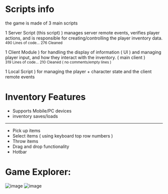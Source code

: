 # Scripts info
the game is made of 3 main scripts

1 Server Script (this script) ) manages server remote events, verifies player actions, and is responsible for creating/controlling the player inventory data.
<sub>490 Lines of code... 276 Cleaned</sub>

1 Client Module ) for handling the display of information ( UI ) and managing player input, and how they interact with the inventory. ( main client )      
<sub>319 Lines of code... 210 Cleaned ( no comments/empty lines )</sub>

1 Local Script ) for managing the player + character state and the client remote events

# Inventory Features
- Supports Mobile/PC devices
- inventory saves/loads 
------
- Pick up items
- Select items ( using keyboard top row numbers ) 
- Throw items
- Drag and drop functionality
- Hotbar
# Game Explorer:

![image](https://github.com/user-attachments/assets/ab0853ac-105a-4cf2-b658-a4b77a71fc16)
![image](https://github.com/user-attachments/assets/fdc579bc-3544-4ff3-8669-efb19ebf1762)

